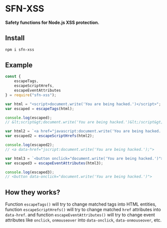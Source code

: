 # SFN-XSS

**Safety functions for Node.js XSS protection.**

## Install

```sh
npm i sfn-xss
```

## Example

```javascript
const {
    escapeTags,
    escapeScriptHrefs,
    escapeEventAttributes
} = require("sfn-xss");

var html = "<script>document.write('You are being hacked.')</script>";
var escaped = escapeTags(html);

console.log(escaped);
// &lt;script&gt;document.write('You are being hacked.')&lt;/script&gt;

var html2 = `<a href="javascript:document.write('You are being hacked.');">`;
var escaped2 = escapeScriptHrefs(html2);

console.log(escaped2);
// <a data-href="jscript:document.write('You are being hacked.');">

var html3 = `<button onclick="document.write('You are being hacked.')">`;
var escaped3 = escapeEventAttributes(html3);

console.log(escaped3);
// <button data-onclick="document.write('You are being hacked.')">
```

## How they works?

Function `escapeTags()` will try to change matched tags into HTML entities,
function `escapeScriptHrefs()` will try to change matched `href` attributes 
into `data-href`. and function `escapeEventAttributes()` will try to change 
event attributes like `onclick`, `onmouseover` into `data-onclick`, 
`data-onmouseover`, etc.